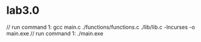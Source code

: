 # lab3.0

// run command 1: gcc main.c ./functions/functions.c ./lib/lib.c -lncurses -o main.exe
// run command 1: ./main.exe
